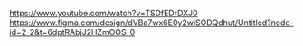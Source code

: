 https://www.youtube.com/watch?v=TSDfEDrDXJ0
https://www.figma.com/design/dVBa7wx6E0y2wiSODQdhut/Untitled?node-id=2-2&t=6dptRAbjJ2HZmOOS-0
